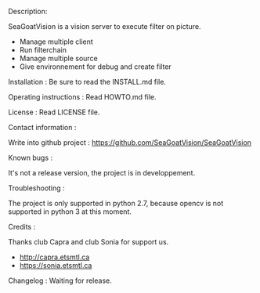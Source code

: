 Description:

SeaGoatVision is a vision server to execute filter on picture.

- Manage multiple client
- Run filterchain
- Manage multiple source
- Give environnement for debug and create filter

Installation : Be sure to read the INSTALL.md file.

Operating instructions : Read HOWTO.md file.

License : Read LICENSE file.

Contact information :

Write into github project : https://github.com/SeaGoatVision/SeaGoatVision

Known bugs :

It's not a release version, the project is in developpement.

Troubleshooting :

The project is only supported in python 2.7, because opencv is not supported in python 3 at this moment.

Credits :

Thanks club Capra and club Sonia for support us.

- http://capra.etsmtl.ca
- https://sonia.etsmtl.ca

Changelog : Waiting for release.
